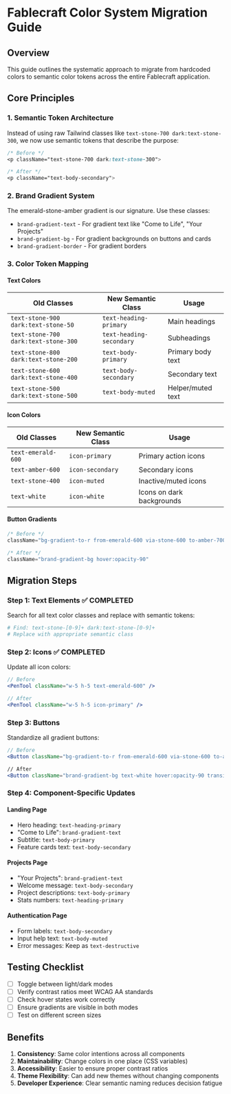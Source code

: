 # Fablecraft Color System Migration Guide

## Overview
This guide outlines the systematic approach to migrate from hardcoded colors to semantic color tokens across the entire Fablecraft application.

## Core Principles

### 1. Semantic Token Architecture
Instead of using raw Tailwind classes like `text-stone-700 dark:text-stone-300`, we now use semantic tokens that describe the purpose:

```css
/* Before */
<p className="text-stone-700 dark:text-stone-300">

/* After */
<p className="text-body-secondary">
```

### 2. Brand Gradient System
The emerald-stone-amber gradient is our signature. Use these classes:

- `brand-gradient-text` - For gradient text like "Come to Life", "Your Projects"
- `brand-gradient-bg` - For gradient backgrounds on buttons and cards
- `brand-gradient-border` - For gradient borders

### 3. Color Token Mapping

#### Text Colors
| Old Classes | New Semantic Class | Usage |
|------------|-------------------|-------|
| `text-stone-900 dark:text-stone-50` | `text-heading-primary` | Main headings |
| `text-stone-700 dark:text-stone-300` | `text-heading-secondary` | Subheadings |
| `text-stone-800 dark:text-stone-200` | `text-body-primary` | Primary body text |
| `text-stone-600 dark:text-stone-400` | `text-body-secondary` | Secondary text |
| `text-stone-500 dark:text-stone-500` | `text-body-muted` | Helper/muted text |

#### Icon Colors
| Old Classes | New Semantic Class | Usage |
|------------|-------------------|-------|
| `text-emerald-600` | `icon-primary` | Primary action icons |
| `text-amber-600` | `icon-secondary` | Secondary icons |
| `text-stone-400` | `icon-muted` | Inactive/muted icons |
| `text-white` | `icon-white` | Icons on dark backgrounds |

#### Button Gradients
```jsx
/* Before */
className="bg-gradient-to-r from-emerald-600 via-stone-600 to-amber-700 hover:from-emerald-500 hover:via-stone-500 hover:to-amber-600"

/* After */
className="brand-gradient-bg hover:opacity-90"
```

## Migration Steps

### Step 1: Text Elements ✅ COMPLETED
Search for all text color classes and replace with semantic tokens:
```bash
# Find: text-stone-[0-9]+ dark:text-stone-[0-9]+
# Replace with appropriate semantic class
```

### Step 2: Icons ✅ COMPLETED
Update all icon colors:
```jsx
// Before
<PenTool className="w-5 h-5 text-emerald-600" />

// After
<PenTool className="w-5 h-5 icon-primary" />
```

### Step 3: Buttons
Standardize all gradient buttons:
```jsx
// Before
<Button className="bg-gradient-to-r from-emerald-600 via-stone-600 to-amber-700...">

// After
<Button className="brand-gradient-bg text-white hover:opacity-90 transition-opacity">
```

### Step 4: Component-Specific Updates

#### Landing Page
- Hero heading: `text-heading-primary`
- "Come to Life": `brand-gradient-text`
- Subtitle: `text-body-primary`
- Feature cards text: `text-body-secondary`

#### Projects Page
- "Your Projects": `brand-gradient-text`
- Welcome message: `text-body-secondary`
- Project descriptions: `text-body-primary`
- Stats numbers: `text-heading-primary`

#### Authentication Page
- Form labels: `text-body-secondary`
- Input help text: `text-body-muted`
- Error messages: Keep as `text-destructive`

## Testing Checklist
- [ ] Toggle between light/dark modes
- [ ] Verify contrast ratios meet WCAG AA standards
- [ ] Check hover states work correctly
- [ ] Ensure gradients are visible in both modes
- [ ] Test on different screen sizes

## Benefits
1. **Consistency**: Same color intentions across all components
2. **Maintainability**: Change colors in one place (CSS variables)
3. **Accessibility**: Easier to ensure proper contrast ratios
4. **Theme Flexibility**: Can add new themes without changing components
5. **Developer Experience**: Clear semantic naming reduces decision fatigue